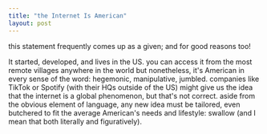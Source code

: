```yaml
---
title: "the Internet Is American"
layout: post
---
```


this statement frequently comes up as a given; and for good reasons too!

It started, developed, and lives in the US. you can access it from the most remote villages anywhere in the world but nonetheless, it's American in every sense of the word: hegemonic, manipulative, jumbled. companies like TikTok or Spotify (with their HQs outside of the US) might give us the idea that the internet is a global phenomenon, but that's not correct. aside from the obvious element of language, any new idea must be tailored, even butchered to fit the average American's needs and lifestyle: swallow (and I mean that both literally and figuratively).
